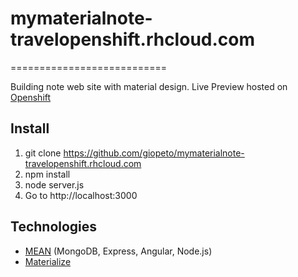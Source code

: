 # mymaterialnote-travelopenshift.rhcloud.com
===========================

Building note web site with material design. Live Preview hosted on [Openshift](http://mymaterialnote-travelopenshift.rhcloud.com)

Install
------------
1. git clone https://github.com/giopeto/mymaterialnote-travelopenshift.rhcloud.com
2. npm install
3. node server.js
4. Go to http://localhost:3000

Technologies
------------
* [MEAN](http://mean.io/) (MongoDB, Express, Angular, Node.js)
* [Materialize](http://materializecss.com/)
